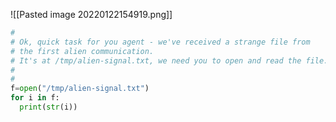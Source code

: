 ![[Pasted image 20220122154919.png]]
```python
#
# Ok, quick task for you agent - we've received a strange file from
# the first alien communication.
# It's at /tmp/alien-signal.txt, we need you to open and read the file.
#
#
f=open("/tmp/alien-signal.txt")
for i in f:
  print(str(i))

```